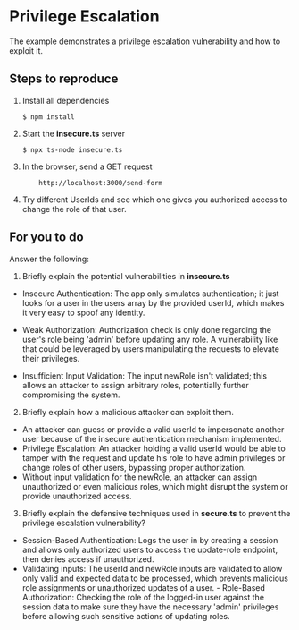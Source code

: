 # Privilege Escalation

The example demonstrates a privilege escalation vulnerability and how to exploit it.

## Steps to reproduce

1. Install all dependencies

   `$ npm install`

2. Start the **insecure.ts** server

   `$ npx ts-node insecure.ts`

3. In the browser, send a GET request

    ```
        http://localhost:3000/send-form
    ```

4. Try different UserIds and see which one gives you authorized access to change the role of that user.

## For you to do

Answer the following:

1. Briefly explain the potential vulnerabilities in **insecure.ts**

- Insecure Authentication: The app only simulates authentication; it just looks for a user in the users array by the
  provided userId, which makes it very easy to spoof any identity.

- Weak Authorization: Authorization check is only done regarding the user's role being 'admin' before updating any role.
  A vulnerability like that could be leveraged by users manipulating the requests to elevate their privileges.

- Insufficient Input Validation: The input newRole isn't validated; this allows an attacker to assign arbitrary roles,
  potentially further compromising the system.

2. Briefly explain how a malicious attacker can exploit them.

- An attacker can guess or provide a valid userId to impersonate another user because of the insecure authentication
  mechanism implemented.
- Privilege Escalation: An attacker holding a valid userId would be able to tamper with the request and update his role
  to have admin privileges or change roles of other users, bypassing proper authorization.
- Without input validation for the newRole, an attacker can assign unauthorized or even malicious roles, which might
  disrupt the system or provide unauthorized access.

3. Briefly explain the defensive techniques used in **secure.ts** to prevent the privilege escalation vulnerability?

- Session-Based Authentication: Logs the user in by creating a session and allows only authorized users to access the
  update-role endpoint, then denies access if unauthorized.
- Validating inputs: The userId and newRole inputs are validated to allow only valid and expected data to be processed,
  which prevents malicious role assignments or unauthorized updates of a user. - Role-Based Authorization: Checking the
  role of the logged-in user against the session data to make sure they have the necessary 'admin' privileges before
  allowing such sensitive actions of updating roles.

